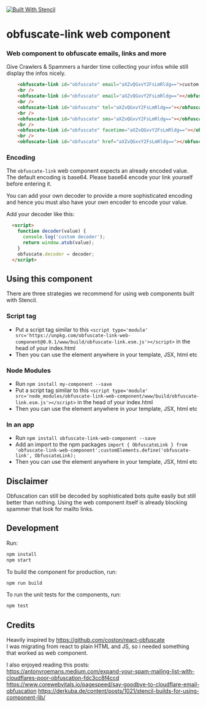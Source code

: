 [![Built With Stencil](https://img.shields.io/badge/-Built%20With%20Stencil-16161d.svg?logo=data%3Aimage%2Fsvg%2Bxml%3Bbase64%2CPD94bWwgdmVyc2lvbj0iMS4wIiBlbmNvZGluZz0idXRmLTgiPz4KPCEtLSBHZW5lcmF0b3I6IEFkb2JlIElsbHVzdHJhdG9yIDE5LjIuMSwgU1ZHIEV4cG9ydCBQbHVnLUluIC4gU1ZHIFZlcnNpb246IDYuMDAgQnVpbGQgMCkgIC0tPgo8c3ZnIHZlcnNpb249IjEuMSIgaWQ9IkxheWVyXzEiIHhtbG5zPSJodHRwOi8vd3d3LnczLm9yZy8yMDAwL3N2ZyIgeG1sbnM6eGxpbms9Imh0dHA6Ly93d3cudzMub3JnLzE5OTkveGxpbmsiIHg9IjBweCIgeT0iMHB4IgoJIHZpZXdCb3g9IjAgMCA1MTIgNTEyIiBzdHlsZT0iZW5hYmxlLWJhY2tncm91bmQ6bmV3IDAgMCA1MTIgNTEyOyIgeG1sOnNwYWNlPSJwcmVzZXJ2ZSI%2BCjxzdHlsZSB0eXBlPSJ0ZXh0L2NzcyI%2BCgkuc3Qwe2ZpbGw6I0ZGRkZGRjt9Cjwvc3R5bGU%2BCjxwYXRoIGNsYXNzPSJzdDAiIGQ9Ik00MjQuNywzNzMuOWMwLDM3LjYtNTUuMSw2OC42LTkyLjcsNjguNkgxODAuNGMtMzcuOSwwLTkyLjctMzAuNy05Mi43LTY4LjZ2LTMuNmgzMzYuOVYzNzMuOXoiLz4KPHBhdGggY2xhc3M9InN0MCIgZD0iTTQyNC43LDI5Mi4xSDE4MC40Yy0zNy42LDAtOTIuNy0zMS05Mi43LTY4LjZ2LTMuNkgzMzJjMzcuNiwwLDkyLjcsMzEsOTIuNyw2OC42VjI5Mi4xeiIvPgo8cGF0aCBjbGFzcz0ic3QwIiBkPSJNNDI0LjcsMTQxLjdIODcuN3YtMy42YzAtMzcuNiw1NC44LTY4LjYsOTIuNy02OC42SDMzMmMzNy45LDAsOTIuNywzMC43LDkyLjcsNjguNlYxNDEuN3oiLz4KPC9zdmc%2BCg%3D%3D&colorA=16161d&style=flat-square)](https://stenciljs.com)

# obfuscate-link web component

### Web component to obfuscate emails, links and more 

Give Crawlers & Spammers a harder time collecting your infos while still display the infos nicely.

```html
    <obfuscate-link id="obfuscate" email="aXZvQGxvY2FsLmRldg==">custom link</obfuscate-link>
    <br />
    <obfuscate-link id="obfuscate" email="aXZvQGxvY2FsLmRldg=="></obfuscate-link>
    <br />
    <obfuscate-link id="obfuscate" tel="aXZvQGxvY2FsLmRldg=="></obfuscate-link>
    <br />
    <obfuscate-link id="obfuscate" sms="aXZvQGxvY2FsLmRldg=="></obfuscate-link>
    <br />
    <obfuscate-link id="obfuscate" facetime="aXZvQGxvY2FsLmRldg=="></obfuscate-link>
    <br />
    <obfuscate-link id="obfuscate" href="aXZvQGxvY2FsLmRldg=="></obfuscate-link>
```

### Encoding 

The `obfuscate-link` web component expects an already encoded value.
The default encoding is base64. 
Please base64 encode your link yourself before entering it.  

You can add your own decoder to provide a more sophisticated encoding and hence you must also have your own encoder to encode your value.

Add your decoder like this:

```html
  <script>
    function decoder(value) {
      console.log('custom decoder');
      return window.atob(value);
    }
    obfuscate.decoder = decoder;
  </script>
```
## Using this component

There are three strategies we recommend for using web components built with Stencil.

### Script tag

- Put a script tag similar to this `<script type='module' src='https://unpkg.com/obfuscate-link-web-component@0.0.1/www/build/obfuscate-link.esm.js'></script>` in the head of your index.html
- Then you can use the element anywhere in your template, JSX, html etc

### Node Modules
- Run `npm install my-component --save`
- Put a script tag similar to this `<script type='module' src='node_modules/obfuscate-link-web-component/www/build/obfuscate-link.esm.js'></script>` in the head of your index.html
- Then you can use the element anywhere in your template, JSX, html etc

### In an app
- Run `npm install obfuscate-link-web-component --save`
- Add an import to the npm packages `import { ObfuscateLink } from 'obfuscate-link-web-component';customElements.define('obfuscate-link', ObfuscateLink);`
- Then you can use the element anywhere in your template, JSX, html etc

## Disclaimer  
Obfuscation can still be decoded by sophisticated bots quite easily but still better than nothing. 
Using the web component itself is already blocking spammer that look for mailto links.

## Development

Run:

```bash
npm install
npm start
```

To build the component for production, run:

```bash
npm run build
```

To run the unit tests for the components, run:

```bash
npm test
```

## Credits

Heavily inspired by https://github.com/coston/react-obfuscate  
I was migrating from react to plain HTML and JS, so i needed something that worked as web component.

I also enjoyed reading this posts:  
https://antonvroemans.medium.com/expand-your-spam-mailing-list-with-cloudflares-poor-obfuscation-fdc3cc8f4ccd
https://www.corewebvitals.io/pagespeed/say-goodbye-to-cloudflare-email-obfuscation
https://derkuba.de/content/posts/1021/stencil-builds-for-using-component-lib/